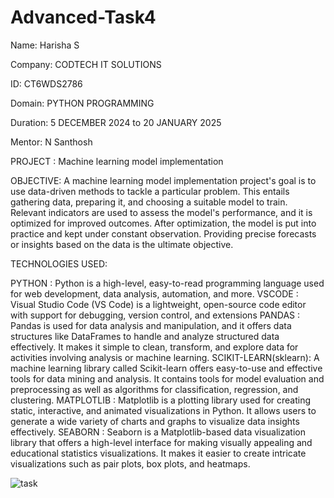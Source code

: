# Advanced-Task4

Name: Harisha S

Company: CODTECH IT SOLUTIONS

ID: CT6WDS2786

Domain: PYTHON PROGRAMMING

Duration: 5 DECEMBER 2024 to 20 JANUARY 2025

Mentor: N Santhosh

PROJECT : Machine learning model implementation

OBJECTIVE: A machine learning model implementation project's goal is to use data-driven methods to tackle a particular problem. This entails gathering data, preparing it, and choosing a suitable model to train. Relevant indicators are used to assess the model's performance, and it is optimized for improved outcomes. After optimization, the model is put into practice and kept under constant observation. Providing precise forecasts or insights based on the data is the ultimate objective.

TECHNOLOGIES USED:

PYTHON : Python is a high-level, easy-to-read programming language used for web development, data analysis, automation, and more.
VSCODE : Visual Studio Code (VS Code) is a lightweight, open-source code editor with support for debugging, version control, and extensions
PANDAS : Pandas is used for data analysis and manipulation, and it offers data structures like DataFrames to handle and analyze structured data effectively. It makes it simple to clean, transform, and explore data for activities involving analysis or machine learning.
SCIKIT-LEARN(sklearn): A machine learning library called Scikit-learn offers easy-to-use and effective tools for data mining and analysis. It contains tools for model evaluation and preprocessing as well as algorithms for classification, regression, and clustering.
MATPLOTLIB : Matplotlib is a plotting library used for creating static, interactive, and animated visualizations in Python. It allows users to generate a wide variety of charts and graphs to visualize data insights effectively.
SEABORN : Seaborn is a Matplotlib-based data visualization library that offers a high-level interface for making visually appealing and educational statistics visualizations. It makes it easier to create intricate visualizations such as pair plots, box plots, and heatmaps.


![task](https://github.com/user-attachments/assets/1a5b77ed-2788-4b3d-9f74-36d838aa2d9b)

